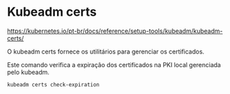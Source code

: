 # Kubeadm certs

https://kubernetes.io/pt-br/docs/reference/setup-tools/kubeadm/kubeadm-certs/

O kubeadm certs fornece os utilitários para gerenciar os certificados.

Este comando verifica a expiração dos certificados na PKI local gerenciada pelo kubeadm.
```
kubeadm certs check-expiration
```